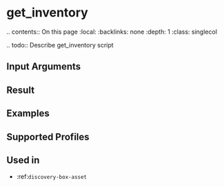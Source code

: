 

# get_inventory

.. contents:: On this page
    :local:
    :backlinks: none
    :depth: 1
    :class: singlecol

.. todo::
    Describe get_inventory script

Input Arguments
---------------

Result
------

Examples
--------

Supported Profiles
------------------

Used in
-------
* :ref:`discovery-box-asset`
